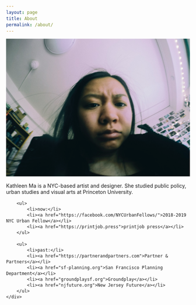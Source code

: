 ```yaml
---
layout: page
title: About
permalink: /about/
---
```



<div class="row">
	<div class="col-md-6">
		<img src="/img/mug.png">
	</div>
	<div class="col-md-6">
		<p>Kathleen Ma is a NYC-based artist and designer. She studied public policy, urban studies and visual arts at Princeton University. </p>

		<ul>
			<li>now:</li>
			<li><a href="https://facebook.com/NYCUrbanFellows/">2018-2019 NYC Urban Fellow</a></li>
			<li><a href="https://printjob.press">printjob press</a></li>
		</ul>

		<ul>
			<li>past:</li>
			<li><a href="https://partnerandpartners.com">Partner & Partners</a></li>
			<li><a href="sf-planning.org">San Francisco Planning Department</a></li>
			<li><a href="groundplaysf.org">Groundplay</a></li>
			<li><a href="njfuture.org">New Jersey Future</a></li>
		</ul>
 	</div>
</div>







